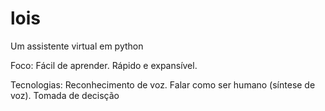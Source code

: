 # lois
 Um assistente virtual em python

 Foco:
    Fácil de aprender.
    Rápido e expansível.

 Tecnologias:
    Reconhecimento de voz.
    Falar como ser humano (síntese de voz).
    Tomada de decisção
